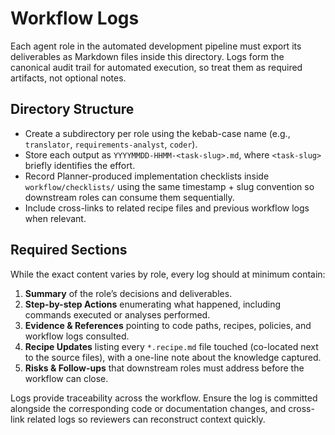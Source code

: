 # Workflow Logs

Each agent role in the automated development pipeline must export its deliverables as Markdown files inside this directory. Logs form the canonical audit trail for automated execution, so treat them as required artifacts, not optional notes.

## Directory Structure
- Create a subdirectory per role using the kebab-case name (e.g., `translator`, `requirements-analyst`, `coder`).
- Store each output as `YYYYMMDD-HHMM-<task-slug>.md`, where `<task-slug>` briefly identifies the effort.
- Record Planner-produced implementation checklists inside `workflow/checklists/` using the same timestamp + slug convention so downstream roles can consume them sequentially.
- Include cross-links to related recipe files and previous workflow logs when relevant.

## Required Sections
While the exact content varies by role, every log should at minimum contain:
1. **Summary** of the role’s decisions and deliverables.
2. **Step-by-step Actions** enumerating what happened, including commands executed or analyses performed.
3. **Evidence & References** pointing to code paths, recipes, policies, and workflow logs consulted.
4. **Recipe Updates** listing every `*.recipe.md` file touched (co-located next to the source files), with a one-line note about the knowledge captured.
5. **Risks & Follow-ups** that downstream roles must address before the workflow can close.

Logs provide traceability across the workflow. Ensure the log is committed alongside the corresponding code or documentation changes, and cross-link related logs so reviewers can reconstruct context quickly.
